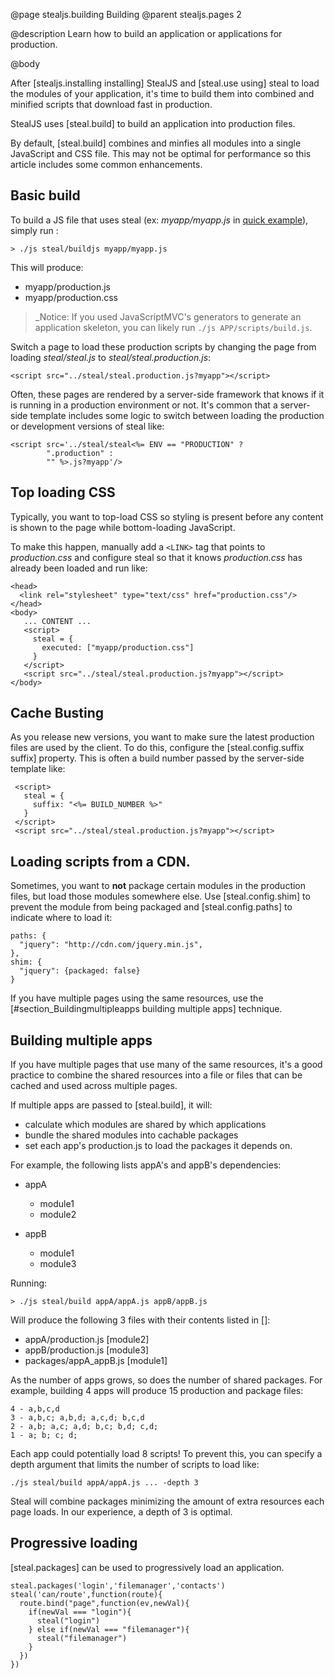 @page stealjs.building Building
@parent stealjs.pages 2

@description Learn how to build an application or applications for production.

@body

After [stealjs.installing installing] StealJS and [steal.use using] steal to
load the modules of your application, it's time to build them into
combined and minified scripts that download fast in production.

StealJS uses [steal.build] to build an application into 
production files. 

By default, [steal.build] combines and minfies all modules into a 
single JavaScript and CSS file. This may not be optimal 
for performance so this article includes some common enhancements.

## Basic build

To build a JS file that uses 
steal (ex: _myapp/myapp.js_ in [quick example](steal.use.html#section_QuickExample)),
simply run :

    > ./js steal/buildjs myapp/myapp.js

This will produce:

 - myapp/production.js
 - myapp/production.css

> _Notice: If you used JavaScriptMVC's generators to generate an application
  skeleton, you can likely run `./js APP/scripts/build.js`.

Switch a page to load these production scripts by changing the page
from loading _steal/steal.js_ to _steal/steal.production.js_:

    <script src="../steal/steal.production.js?myapp"></script>

Often, these pages are rendered by a server-side framework that
knows if it is running in a production 
environment or not. It's common that a server-side template
includes some logic to switch between loading the production
or development versions of steal like:

    <script src='../steal/steal<%= ENV == "PRODUCTION" ? 
            ".production" :
            "" %>.js?myapp'/>


## Top loading CSS

Typically, you want to top-load CSS so styling is present before
any content is shown to the page while 
bottom-loading JavaScript. 

To make this happen, manually
add a `<LINK>` tag that points to _production.css_ and
configure steal so that it knows _production.css_ has
already been loaded and run like:

    <head>
      <link rel="stylesheet" type="text/css" href="production.css"/>
    </head>
    <body>
       ... CONTENT ...
       <script>
         steal = {
           executed: ["myapp/production.css"]
         }
       </script>
       <script src="../steal/steal.production.js?myapp"></script>
    </body>
    

## Cache Busting

As you release new versions, you want to make sure the latest
production files are used by the client. To do this, configure 
the [steal.config.suffix suffix] property. This is
often a build number passed by the server-side template like:


     <script>
       steal = {
         suffix: "<%= BUILD_NUMBER %>"
       }
     </script>
     <script src="../steal/steal.production.js?myapp"></script>

## Loading scripts from a CDN.

Sometimes, you want to __not__ package 
certain modules in the production files, but load those modules
somewhere else. Use [steal.config.shim] to prevent the module
from being packaged and [steal.config.paths] to indicate where to load it:

    paths: {
      "jquery": "http://cdn.com/jquery.min.js",
    },
    shim: {
      "jquery": {packaged: false}
    }

If you have multiple pages using the same resources, use
the [#section_Buildingmultipleapps building multiple apps] technique.

## Building multiple apps

If you have multiple pages that use many of the same resources, it's
a good practice to combine the shared resources into a file or files that
can be cached and used across multiple pages.

If multiple apps are passed to [steal.build], it will:

 - calculate which modules are shared by which 
   applications
 - bundle the shared modules into cachable packages
 - set each app's production.js to load the packages it depends on.
 
For example, the following lists appA's and appB's dependencies:

 - appA
    - module1
    - module2
 
 - appB
    - module1
    - module3

Running:

    > ./js steal/build appA/appA.js appB/appB.js
    
Will produce the following 3 files with their contents listed in []:

 - appA/production.js [module2]
 - appB/production.js [module3]
 - packages/appA_appB.js [module1]

As the number of apps grows, so does the number of 
shared packages.  For example, building 4 apps will produce
15 production and package files:

    4 - a,b,c,d
    3 - a,b,c; a,b,d; a,c,d; b,c,d
    2 - a,b; a,c; a,d; b,c; b,d; c,d;
    1 - a; b; c; d;

Each app could potentially load 8 scripts!  To prevent this,
you can specify a depth argument that limits the number of
scripts to load like:

    ./js steal/build appA/appA.js ... -depth 3
    
Steal will combine packages minimizing the amount of extra 
resources each page loads.  In our experience, 
a depth of 3 is optimal.


## Progressive loading

[steal.packages] can be used to progressively load an 
application.

    steal.packages('login','filemanager','contacts')
    steal('can/route',function(route){
      route.bind("page",function(ev,newVal){
        if(newVal === "login"){
          steal("login")
        } else if(newVal === "filemanager"){
          steal("filemanager")
        }
      })
    })




